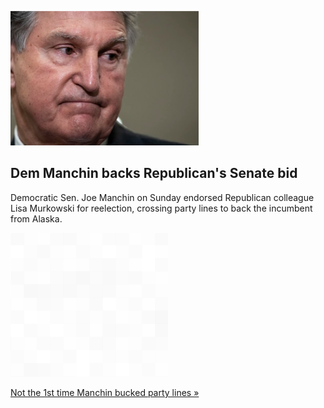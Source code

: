 
![Dem Manchin backs Republican's Senate bid](./20220206235849.png)
## Dem Manchin backs Republican's Senate bid

Democratic Sen. Joe Manchin on Sunday endorsed Republican colleague Lisa Murkowski for reelection, crossing party lines to back the incumbent from Alaska.

![pic](../square_bg.png)

[Not the 1st time Manchin bucked party lines »](https://www.yahoo.com/news/crossing-lines-manchin-endorses-murkowskis-180314528.html)
